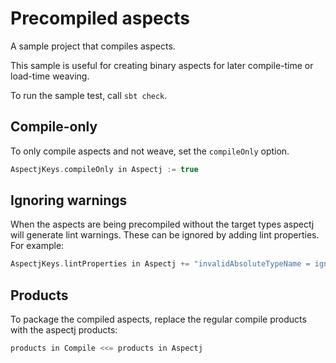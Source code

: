 # Precompiled aspects

A sample project that compiles aspects.

This sample is useful for creating binary aspects for later compile-time or
load-time weaving.

To run the sample test, call `sbt check`.


## Compile-only

To only compile aspects and not weave, set the `compileOnly` option.

```scala
AspectjKeys.compileOnly in Aspectj := true
```


## Ignoring warnings

When the aspects are being precompiled without the target types aspectj will
generate lint warnings. These can be ignored by adding lint properties.
For example:

```scala
AspectjKeys.lintProperties in Aspectj += "invalidAbsoluteTypeName = ignore"
```


## Products

To package the compiled aspects, replace the regular compile products with the
aspectj products:

```scala
products in Compile <<= products in Aspectj
```
